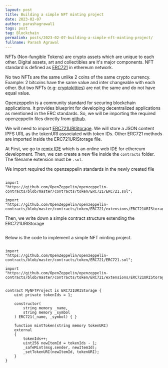```yaml
---
layout: post
title: Building a simple NFT minting project
date: 2023-02-07
author: parashagrawal1
tags: post
tag: Blockchain
permalink: posts/2023-02-07-building-a-simple-nft-minting-project/
fullname: Parash Agrawal
---
```



NFTs (Non-fungible Tokens) are crypto assets which are unique to each other.
Digital assets, art and collectibles are it's major components. NFT standard is
defined as [ERC721](https://eips.ethereum.org/EIPS/eip-721) in ethereum network.


No two NFTs are the same unlike 2 coins of the same crypto currency. Example: 2
bitcoins have the same value and inter changeable with each other. But two NFTs
(e.g: [cryptokitties](https://www.cryptokitties.co/)) are not the same and do
not have equal value.


Openzeppelin is a community standard for securing blockchain applications. It
provides blueprint for developing decentralized applications as mentioned in the
ERC standards. So, we will be importing the required openzeppelin files directly
from [github](https://github.com/OpenZeppelin/openzeppelin-contracts).


We will need to import
[ERC721URIStorage](https://github.com/OpenZeppelin/openzeppelin-contracts/blob/master/contracts/token/ERC721/extensions/ERC721URIStorage.sol).
We will store a JSON content IPFS URL as the tokenURI associated with token IDs.
Other ERC721 methods are imported inside the ERC721URIStorage file.


At First, we go to [remix IDE](https://remix.ethereum.org/) which is an online
web IDE for ethereum development. Then, we can create a new file inside the
`contracts` folder. The filename extension must be `.sol`.


We import required the openzeppelin standards in the newly created file

```

import
"https://github.com/OpenZeppelin/openzeppelin-contracts/blob/master/contracts/token/ERC721/ERC721.sol";

import
"https://github.com/OpenZeppelin/openzeppelin-contracts/blob/master/contracts/token/ERC721/extensions/ERC721URIStorage.sol";

```


Then, we write down a simple contract structure extending the ERC721URIStorage

```

```


Below is the code to implement a simple NFT minting project.

```

import
"https://github.com/OpenZeppelin/openzeppelin-contracts/blob/master/contracts/token/ERC721/ERC721.sol";

import
"https://github.com/OpenZeppelin/openzeppelin-contracts/blob/master/contracts/token/ERC721/extensions/ERC721URIStorage.sol";


contract MyNFTProject is ERC721URIStorage {
    uint private tokenIds = 1;

    constructor(
        string memory _name,
        string memory _symbol
    ) ERC721(_name, _symbol) { }

    function mintToken(string memory tokenURI)
    external
    {
        tokenIds++;
        uint256 newItemId = tokenIds - 1;
        _safeMint(msg.sender, newItemId);
        _setTokenURI(newItemId, tokenURI);
    }
}

```

